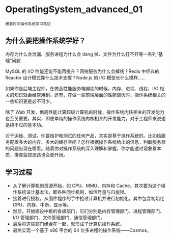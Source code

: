 # OperatingSystem_advanced_01

```
极客时间操作系统学习笔记
```
## 为什么要把操作系统学好？

内存为什么会泄漏、服务进程为什么会 dang 掉、文件为什么打不开等一系列“基础”问题

MySQL 的 I/O 性能还能不能再提升？网络服务为什么会掉线？Redis 中经典的 Reactor 设计模式靠什么技术支撑？Node.js 的 I/O 模型长什么模样……

如果你是后端工程师，在做高性能服务端编程的时候，内存、进程、线程、I/O 相关的知识就会经常用到。还有，在做一些前端层面的性能调优时，操作系统相关的一些知识更是必不可少。

除了 Web 开发，做高性能计算超级计算机的时候，操作系统内核相关的开发能力也至关重要。其实，即使单纯的操作系统内核相关的开发能力，对于工程师来说也是绕不过的基本功。

对于运维、测试，你要维护和测试的任何产品，其实是基于操作系统的。比如给服务配置多大的内存、多大的缓存空间？怎样根据操作系统给出的信息，判断服务器的问题出现在哪里。随着你对操作系统的深入理解和掌握，你才能透过现象看本质，排查监控思路也会更开阔。

## 学习过程
- 从了解计算机的资源开始，如 CPU、MMU、内存和 Cache。其次要为这个操作系统设计基本法，即各种同步机制，如信号量与自旋锁。
- 接着进行授权，从固件程序的手中抢过计算机并进行初始化，其中包含初始化 CPU、内存、中断、显示等。
- 然后，开始建设中枢的各级部门，它们分别是内存管理部门、进程管理部门、I/O 管理部门、文件管理部门、通信管理部门。
- 最后将这些部门组合在一起，就形成了计算机操作系统。
- 最终实现一个基于 x86 平台的 64 位多进程的操作系统——Cosmos。
